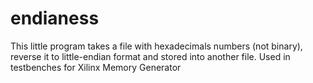 # endianess
This little program takes a file with hexadecimals numbers (not binary), reverse it to little-endian format and stored into another file. Used in testbenches for Xilinx Memory Generator

